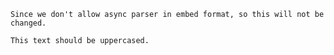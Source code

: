 ```aync-parser
Since we don't allow async parser in embed format, so this will not be changed.
```

```uppercase-rocks
This text should be uppercased.
```
